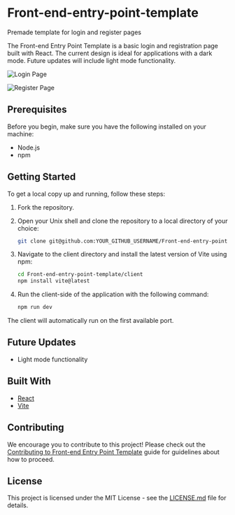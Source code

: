 # Front-end-entry-point-template
Premade template for login and register pages

The Front-end Entry Point Template is a basic login and registration page built with React. The current design is ideal for applications with a dark mode. Future updates will include light mode functionality.

![Login Page](https://www.linkpicture.com/q/Login-capture.png)

![Register Page](https://www.linkpicture.com/q/register_8.png)

## Prerequisites

Before you begin, make sure you have the following installed on your machine:

- Node.js
- npm

## Getting Started

To get a local copy up and running, follow these steps:

1. Fork the repository.

2. Open your Unix shell and clone the repository to a local directory of your choice:

    ```bash
    git clone git@github.com:YOUR_GITHUB_USERNAME/Front-end-entry-point-template.git
    ```

3. Navigate to the client directory and install the latest version of Vite using npm:

    ```bash
    cd Front-end-entry-point-template/client
    npm install vite@latest
    ```

4. Run the client-side of the application with the following command:

    ```bash
    npm run dev
    ```
The client will automatically run on the first available port.

## Future Updates

- Light mode functionality

## Built With

- [React](https://reactjs.org/)
- [Vite](https://vitejs.dev/)

## Contributing

We encourage you to contribute to this project! Please check out the [Contributing to Front-end Entry Point Template](CONTRIBUTING.md) guide for guidelines about how to proceed.

## License

This project is licensed under the MIT License - see the [LICENSE.md](LICENSE.md) file for details.

